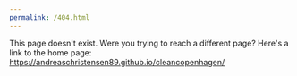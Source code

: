 ```yaml
---
permalink: /404.html
---
```

This page doesn't exist. Were you trying to reach a different page?
Here's a link to the home page: https://andreaschristensen89.github.io/cleancopenhagen/
